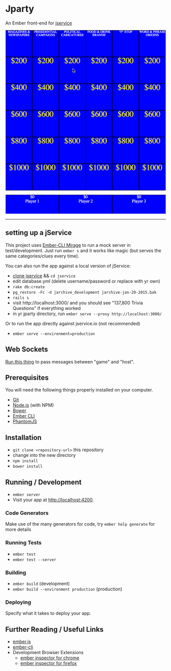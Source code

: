 # Jparty

An Ember front-end for [jservice](http://jservice.io/)

![demo](./jparty-demo.gif)

_________________________________________________


## setting up a jService

This project uses [Ember-CLI Mirage](https://github.com/samselikoff/ember-cli-mirage) to run a mock server in test/development. Just run `ember s` and it works like magic (but serves the same categories/clues every time).

You can also run the app against a local version of jService:

- [clone jservice](https://github.com/sottenad/jService) && `cd jservice`
- edit database.yml (delete username/password or replace with yr own)
- `rake db:create`
- `pg_restore -Fc -d jarchive_development jarchive-jan-20-2015.bak`
- `rails s`
- visit http://localhost:3000/ and you should see "137,800 Trivia Questions" if everything worked
- in yr jparty directory, run `ember serve --proxy http://localhost:3000/`

Or to run the app directly against jservice.io (not recommended)

- `ember serve --environment=production`

## Web Sockets

[Run this thing](https://github.com/coleww/websocket-message-passer-thing) to pass messages between "game" and "host".

## Prerequisites

You will need the following things properly installed on your computer.

* [Git](http://git-scm.com/)
* [Node.js](http://nodejs.org/) (with NPM)
* [Bower](http://bower.io/)
* [Ember CLI](http://www.ember-cli.com/)
* [PhantomJS](http://phantomjs.org/)

## Installation

* `git clone <repository-url>` this repository
* change into the new directory
* `npm install`
* `bower install`

## Running / Development

* `ember server`
* Visit your app at [http://localhost:4200](http://localhost:4200).

### Code Generators

Make use of the many generators for code, try `ember help generate` for more details

### Running Tests

* `ember test`
* `ember test --server`

### Building

* `ember build` (development)
* `ember build --environment production` (production)

### Deploying

Specify what it takes to deploy your app.

## Further Reading / Useful Links

* [ember.js](http://emberjs.com/)
* [ember-cli](http://www.ember-cli.com/)
* Development Browser Extensions
  * [ember inspector for chrome](https://chrome.google.com/webstore/detail/ember-inspector/bmdblncegkenkacieihfhpjfppoconhi)
  * [ember inspector for firefox](https://addons.mozilla.org/en-US/firefox/addon/ember-inspector/)

